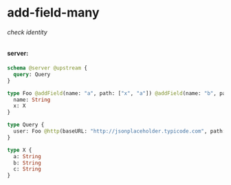 # add-field-many

###### check identity

#### server:

```graphql
schema @server @upstream {
  query: Query
}

type Foo @addField(name: "a", path: ["x", "a"]) @addField(name: "b", path: ["x", "b"]) @addField(name: "c", path: ["x", "c"]) {
  name: String
  x: X
}

type Query {
  user: Foo @http(baseURL: "http://jsonplaceholder.typicode.com", path: "/users/1")
}

type X {
  a: String
  b: String
  c: String
}
```
